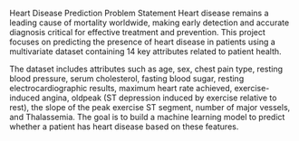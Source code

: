 Heart Disease Prediction
Problem Statement
Heart disease remains a leading cause of mortality worldwide, making early detection and accurate diagnosis critical for effective treatment and prevention. This project focuses on predicting the presence of heart disease in patients using a multivariate dataset containing 14 key attributes related to patient health.

The dataset includes attributes such as age, sex, chest pain type, resting blood pressure, serum cholesterol, fasting blood sugar, resting electrocardiographic results, maximum heart rate achieved, exercise-induced angina, oldpeak (ST depression induced by exercise relative to rest), the slope of the peak exercise ST segment, number of major vessels, and Thalassemia. The goal is to build a machine learning model to predict whether a patient has heart disease based on these features.